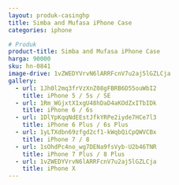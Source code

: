 ```yaml
---
layout: produk-casinghp
title: Simba and Mufasa iPhone Case
categories: iphone

# Produk
product-title: Simba and Mufasa iPhone Case
harga: 90000
sku: hn-0841
image-drive: 1vZWEDYVrvN6lARRFcnV7u2aj5lGZLCja
gallery:
  - url: 1Jh0l2mq3frVzXnZ08gFBRB6D55ouWbI2
    title: iPhone 5 / 5s / SE
  - url: 1Rm_WGjxtX1xgU48hDaD4aKOdZxITbIDk
    title: iPhone 6 / 6s
  - url: 1DlYpKqqNdEEstJfkYRPe2iyde7HCe7l3
    title: iPhone 6 Plus / 6s Plus
  - url: 1yLTXdbn69zfgd2cf1-kWqbQiCpQWVCBx
    title: iPhone 7 / 8
  - url: 1sOhdPc4no_wg7DENa9fsVyb-U2b46TNR
    title: iPhone 7 Plus / 8 Plus
  - url: 1vZWEDYVrvN6lARRFcnV7u2aj5lGZLCja
    title: iPhone X
---
```

